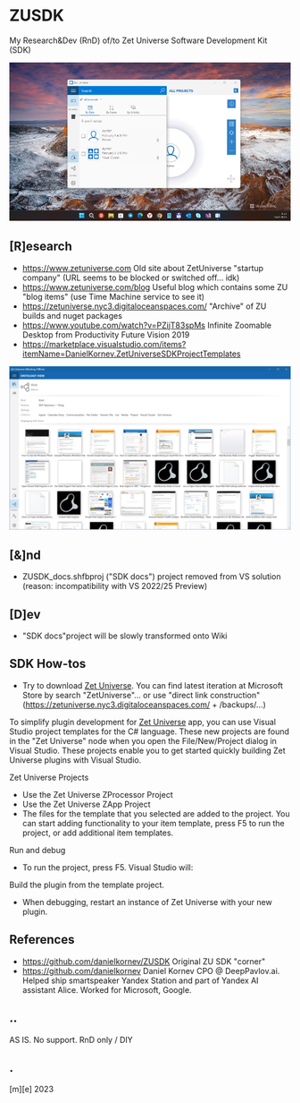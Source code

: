 # ZUSDK 
My Research&Dev (RnD) of/to Zet Universe Software Development Kit (SDK)

![Shot](Images/shot1.png)

## [R]esearch
- https://www.zetuniverse.com Old site about ZetUniverse "startup company" (URL seems to be blocked or switched off... idk)
- https://www.zetuniverse.com/blog Useful blog which contains some ZU "blog items" (use Time Machine service to see it)
- https://zetuniverse.nyc3.digitaloceanspaces.com/ "Archive" of ZU builds and nuget packages 
- https://www.youtube.com/watch?v=PZijT83spMs Infinite Zoomable Desktop from Productivity Future Vision 2019
- https://marketplace.visualstudio.com/items?itemName=DanielKornev.ZetUniverseSDKProjectTemplates

![Shot](Images/ontologies.png)

## [&]nd
- ZUSDK_docs.shfbproj ("SDK docs") project removed from VS solution (reason: incompatibility with VS 2022/25 Preview)

## [D]ev
- "SDK docs"project will be slowly transformed onto Wiki 

## SDK How-tos
- Try to download [Zet Universe](https://www.zetuniverse.com). 
You can find latest iteration at Microsoft Store by search "ZetUniverse"... or use "direct link construction" 
(https://zetuniverse.nyc3.digitaloceanspaces.com/ + /backups/...) 

To simplify plugin development for [Zet Universe](https://www.zetuniverse.com) app, 
you can use Visual Studio project templates for the C# language. 
These new projects are found in the "Zet Universe" node when you open the File/New/Project dialog in Visual Studio. 
These projects enable you to get started quickly building Zet Universe plugins with Visual Studio.

Zet Universe Projects
- Use the Zet Universe ZProcessor Project
- Use the Zet Universe ZApp Project
- The files for the template that you selected are added to the project. You can start adding functionality to your item template, 
press F5 to run the project, or add additional item templates.

Run and debug
- To run the project, press F5. Visual Studio will:

Build the plugin from the template project.
- When debugging, restart an instance of Zet Universe with your new plugin.

## References
- https://github.com/danielkornev/ZUSDK Original ZU SDK "corner"
- https://github.com/danielkornev Daniel Kornev CPO @ DeepPavlov.ai. Helped ship smartspeaker Yandex Station and part 
of Yandex AI assistant Alice. Worked for Microsoft, Google.

## ..
AS IS. No support. RnD only / DIY

## .
[m][e] 2023


